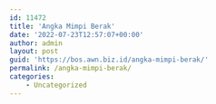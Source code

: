 ```yaml
---
id: 11472
title: 'Angka Mimpi Berak'
date: '2022-07-23T12:57:07+00:00'
author: admin
layout: post
guid: 'https://bos.awn.biz.id/angka-mimpi-berak/'
permalink: /angka-mimpi-berak/
categories:
    - Uncategorized
---
```



